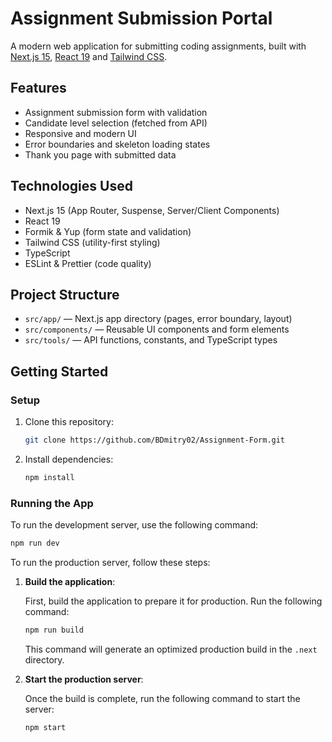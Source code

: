 # Assignment Submission Portal

A modern web application for submitting coding assignments, built with [Next.js 15](https://nextjs.org/), [React 19](https://react.dev/) and [Tailwind CSS](https://tailwindcss.com/).

## Features

- Assignment submission form with validation
- Candidate level selection (fetched from API)
- Responsive and modern UI
- Error boundaries and skeleton loading states
- Thank you page with submitted data

## Technologies Used

- Next.js 15 (App Router, Suspense, Server/Client Components)
- React 19
- Formik & Yup (form state and validation)
- Tailwind CSS (utility-first styling)
- TypeScript
- ESLint & Prettier (code quality)

## Project Structure

- `src/app/` — Next.js app directory (pages, error boundary, layout)
- `src/components/` — Reusable UI components and form elements
- `src/tools/` — API functions, constants, and TypeScript types

## Getting Started

### Setup

1. Clone this repository:

    ```bash
    git clone https://github.com/BDmitry02/Assignment-Form.git
    ```

2. Install dependencies:

    ```bash
    npm install
    ```


### Running the App

To run the development server, use the following command:

```bash
npm run dev
```

To run the production server, follow these steps:

1. **Build the application**:

    First, build the application to prepare it for production. Run the following command:

    ```bash
    npm run build
    ```

    This command will generate an optimized production build in the `.next` directory.

2. **Start the production server**:

    Once the build is complete, run the following command to start the server:

    ```bash
    npm start
    ```
